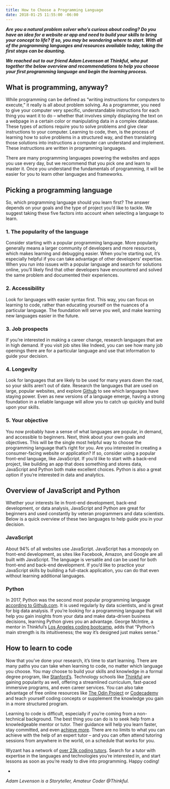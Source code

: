 ```yaml
---
title: How to Choose a Programming Language
date: 2018-01-25 11:55:00 -06:00
---
```


***Are you a natural problem solver who’s curious about coding? Do you have an idea for a website or app and need to build your skills to bring your concept to life? If so, you may be wondering where to start. With all of the programming languages and resources available today, taking the first steps can be daunting.***

***We reached out to our friend Adam Levenson at Thinkful, who put together the below overview and recommendations to help you choose your first programming language and begin the learning process.***

## What is programming, anyway?

While programming can be defined as “writing instructions for computers to execute,” it really is all about problem solving.  As a programmer, you need to give your computer very specific, understandable instructions for each thing you want it to do – whether that involves simply displaying the text on a webpage in a certain color or manipulating data in a complex database. These types of actions require you to solve problems and give clear instructions to your computer. Learning to code, then, is the process of learning how to solve problems in a structured way, and then translating those solutions into instructions a computer can understand and implement. These instructions are written in programming languages.

There are many programming languages powering the websites and apps you use every day, but we recommend that you pick one and learn to master it. Once you understand the fundamentals of programming, it will be easier for you to learn other languages and frameworks.

## Picking a programming language

So, which programming language should you learn first? The answer depends on your goals and the type of project you’d like to tackle. We suggest taking these five factors into account when selecting a language to learn.

### 1. The popularity of the language

Consider starting with a popular programming language. More popularity generally means a larger community of developers and more resources, which makes learning and debugging easier. When you’re starting out, it’s especially helpful if you can take advantage of other developers’ expertise. When you run into issues with a popular language and search for solutions online, you’ll likely find that other developers have encountered and solved the same problem and documented their experiences.

### 2. Accessibility

Look for languages with easier syntax first. This way, you can focus on learning to code, rather than educating yourself on the nuances of a particular language. The foundation will serve you well, and make learning new languages easier in the future.

### 3. Job prospects

If you’re interested in making a career change, research languages that are in high demand. If you visit job sites like Indeed, you can see how many job openings there are for a particular language and use that information to guide your decision.  

### 4. Longevity

Look for languages that are likely to be used for many years down the road, so your skills aren’t out of date. Research the languages that are used on large, popular websites, and explore [Github](https://github.com/) to see which languages have staying power. Even as new versions of a language emerge, having a strong foundation in a reliable language will allow you to catch up quickly and build upon your skills.

### 5. Your objective

You now probably have a sense of what languages are popular, in demand, and accessible to beginners. Next, think about your own goals and objectives.  This will be the single most helpful way to choose the programming language that’s right for you. Are you interested in creating a consumer-facing website or application? If so, consider using a popular front-end language, like JavaScript. If you’d like to start with a back-end project, like building an app that does something and stores data, JavaScript and Python both make excellent choices. Python is also a great option if you’re interested in data and analytics.

## Overview of JavaScript and Python

Whether your interests lie in front-end development, back-end development, or data analysis, JavaScript and Python are great for beginners and used constantly by veteran programmers and data scientists. Below is a quick overview of these two languages to help guide you in your decision.

### JavaScript

About 94% of all websites use JavaScript. JavaScript has a monopoly on front-end development, as sites like Facebook, Amazon, and Google are all built with JavaScript. The language is versatile and can be used for both front-end and back-end development. If you’d like to practice your JavaScript skills by building a full-stack application, you can do that even without learning additional languages.

### Python

In 2017, Python was the second most popular programming language [according to Github.com](https://octoverse.github.com/). It is used regularly by data scientists, and is great for big data analysis. If you’re looking for a programming language that will help you gain insights from your data and make data-driven business decisions, learning Python gives you an advantage. George McIntire, a mentor in Thinkful’s [Los Angeles coding bootcamp](https://www.thinkful.com/bootcamp/los-angeles/), adds that “Python’s main strength is its intuitiveness; the way it’s designed just makes sense.”

## How to learn to code

Now that you’ve done your research, it’s time to start learning. There are many paths you can take when learning to code, no matter which language you choose. You may choose to build your skills and knowledge in a formal degree program, like [Stanford’s](https://scpd.stanford.edu/public/category/courseCategoryCertificateProfile.do?method=load&certificateId=1240861). Technology schools like [Thinkful](https://www.thinkful.com/) are gaining popularity as well, offering a streamlined curriculum, fast-paced immersive programs, and even career services. You can also take advantage of free online resources like [The Odin Project](https://www.theodinproject.com/) or [Codecademy](https://www.codecademy.com/) and teach yourself coding concepts or supplement the knowledge you gain in a more structured program. 

Learning to code is difficult, especially if you’re coming from a non-technical background. The best thing you can do is to seek help from a knowledgeable mentor or tutor. Their guidance will help you learn faster, stay committed, and even [achieve more](https://en.wikipedia.org/wiki/Bloom%27s_2_Sigma_Problem). There are no limits to what you can achieve with the help of an expert tutor – and you can often attend tutoring sessions from anywhere in the world, on a schedule that works for you. 

Wyzant has a network of [over 23k coding tutors](https://www.wyzant.com/coding_tutors.aspx). Search for a tutor with expertise in the languages and technologies you’re interested in, and start lessons as soon as you’re ready to dive into programming. Happy coding!

-
*Adam Levenson is a Storyteller, Amateur Coder @Thinkful.*